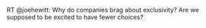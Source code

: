 <!--
id: 3525625600
link: http://kevinisom.info/post/3525625600/rt-joehewitt-why-do-companies-brag-about
slug: rt-joehewitt-why-do-companies-brag-about
date: Sun Feb 27 2011 10:14:10 GMT+1300 (NZDT)
raw: {"blog_name":"kevinisom","id":3525625600,"post_url":"http://kevinisom.info/post/3525625600/rt-joehewitt-why-do-companies-brag-about","slug":"rt-joehewitt-why-do-companies-brag-about","type":"text","date":"2011-02-26 21:14:10 GMT","timestamp":1298754850,"state":"published","format":"html","reblog_key":"FflnzyDL","tags":[],"short_url":"http://tmblr.co/Zw68Yy3I9CS0","highlighted":[],"feed_item":"http://twitter.com/kev_nz/statuses/40960960315392001","from_feed_id":"650289","note_count":0,"title":null,"body":"<p>RT @joehewitt: Why do companies brag about exclusivity? Are we supposed to be excited to have fewer choices?</p>"}
publish: 2011-02-027
tags: 
title: null
-->


RT @joehewitt: Why do companies brag about exclusivity? Are we supposed
to be excited to have fewer choices?


